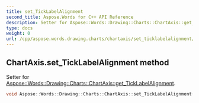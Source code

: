 ```yaml
---
title: set_TickLabelAlignment
second_title: Aspose.Words for C++ API Reference
description: Setter for Aspose::Words::Drawing::Charts::ChartAxis::get_TickLabelAlignment. 
type: docs
weight: 0
url: /cpp/aspose.words.drawing.charts/chartaxis/set_ticklabelalignment/
---
```

## ChartAxis.set_TickLabelAlignment method


Setter for [Aspose::Words::Drawing::Charts::ChartAxis::get_TickLabelAlignment](./get_ticklabelalignment/).

```cpp
void Aspose::Words::Drawing::Charts::ChartAxis::set_TickLabelAlignment(Aspose::Words::ParagraphAlignment value)
```

